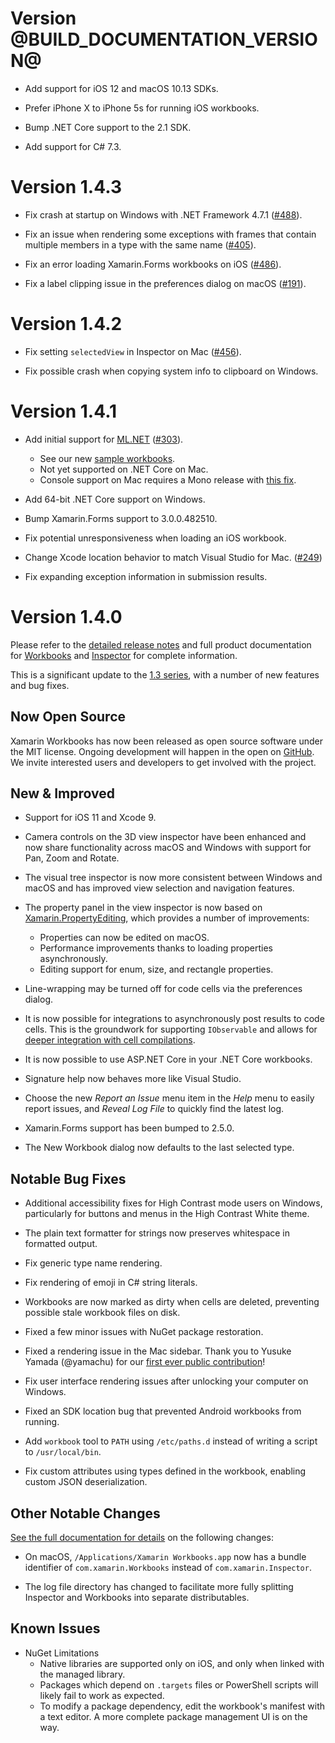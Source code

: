 # Version @BUILD_DOCUMENTATION_VERSION@

* Add support for iOS 12 and macOS 10.13 SDKs.

* Prefer iPhone X to iPhone 5s for running iOS workbooks.

* Bump .NET Core support to the 2.1 SDK.

* Add support for C# 7.3.

# Version 1.4.3

* Fix crash at startup on Windows with .NET Framework 4.7.1 ([#488](https://github.com/Microsoft/workbooks/issues/488)).

* Fix an issue when rendering some exceptions with frames that contain multiple members in a type with the same name ([#405](https://github.com/Microsoft/workbooks/issues/405)).

* Fix an error loading Xamarin.Forms workbooks on iOS ([#486](https://github.com/Microsoft/workbooks/issues/486)).

* Fix a label clipping issue in the preferences dialog on macOS ([#191](https://github.com/Microsoft/workbooks/issues/191)).

# Version 1.4.2

* Fix setting `selectedView` in Inspector on Mac
  ([#456](https://github.com/Microsoft/workbooks/issues/456)).

* Fix possible crash when copying system info to clipboard on Windows.

# Version 1.4.1

* Add initial support for [ML.NET][ml-net]
  ([#303](https://github.com/Microsoft/workbooks/issues/303)).
  - See our new [sample workbooks][ml-net-workbooks].
  - Not yet supported on .NET Core on Mac.
  - Console support on Mac requires a Mono release with
    [this fix](https://github.com/mono/mono/issues/9033).

* Add 64-bit .NET Core support on Windows.

* Bump Xamarin.Forms support to 3.0.0.482510.

* Fix potential unresponsiveness when loading an iOS workbook.

* Change Xcode location behavior to match Visual Studio for Mac.
  ([#249](https://github.com/Microsoft/workbooks/issues/249))

* Fix expanding exception information in submission results.

# Version 1.4.0

Please refer to the [detailed release notes][docs-detailed-release-notes] and
full product documentation for [Workbooks][docs-workbooks] and
[Inspector][docs-inspector] for complete information.

This is a significant update to the [1.3 series][13-series], with a number of
new features and bug fixes.

## Now Open Source

Xamarin Workbooks has now been released as open source software
under the MIT license. Ongoing development will happen in the open on
[GitHub](https://github.com/Microsoft/workbooks). We invite interested users and
developers to get involved with the project.

## New & Improved

* Support for iOS 11 and Xcode 9.

* Camera controls on the 3D view inspector have been enhanced and now share
  functionality across macOS and Windows with support for Pan, Zoom and Rotate.

* The visual tree inspector is now more consistent between Windows and macOS
  and has improved view selection and navigation features.

* The property panel in the view inspector is now based on
  [Xamarin.PropertyEditing][proppy], which provides a number of improvements:
  - Properties can now be edited on macOS.
  - Performance improvements thanks to loading properties asynchronously.
  - Editing support for enum, size, and rectangle properties.

* Line-wrapping may be turned off for code cells via the preferences dialog.

* It is now possible for integrations to asynchronously post results to
  code cells. This is the groundwork for supporting `IObservable` and allows
  for [deeper integration with cell compilations][cell-compilations].

* It is now possible to use ASP.NET Core in your .NET Core workbooks.

* Signature help now behaves more like Visual Studio.

* Choose the new _Report an Issue_ menu item in the _Help_ menu to easily
  report issues, and _Reveal Log File_ to quickly find the latest log.

* Xamarin.Forms support has been bumped to 2.5.0.

* The New Workbook dialog now defaults to the last selected type.

## Notable Bug Fixes

* Additional accessibility fixes for High Contrast mode users on Windows,
  particularly for buttons and menus in the High Contrast White theme.

* The plain text formatter for strings now preserves whitespace in formatted
  output.

* Fix generic type name rendering.

* Fix rendering of emoji in C# string literals.

* Workbooks are now marked as dirty when cells are deleted, preventing possible
  stale workbook files on disk.

* Fixed a few minor issues with NuGet package restoration.

* Fixed a rendering issue in the Mac sidebar. Thank you to Yusuke Yamada
  (@yamachu) for our
  [first ever public contribution](https://github.com/Microsoft/workbooks/pull/97)!

* Fix user interface rendering issues after unlocking your computer on Windows.

* Fixed an SDK location bug that prevented Android workbooks from running.

* Add `workbook` tool to `PATH` using `/etc/paths.d` instead of writing a
  script to `/usr/local/bin`.

* Fix custom attributes using types defined in the workbook, enabling
  custom JSON deserialization.

## Other Notable Changes

[See the full documentation for details][docs-workbooks-logs]
on the following changes:

* On macOS, `/Applications/Xamarin Workbooks.app` now has a bundle identifier
  of `com.xamarin.Workbooks` instead of `com.xamarin.Inspector`.

* The log file directory has changed to facilitate more fully splitting
  Inspector and Workbooks into separate distributables.

## Known Issues

* NuGet Limitations
  - Native libraries are supported only on iOS, and only when linked with
    the managed library.
  - Packages which depend on `.targets` files or PowerShell scripts will likely
    fail to work as expected.
  - To modify a package dependency, edit the workbook's manifest with
    a text editor. A more complete package management UI is on the way.

[github]: https://github.com/Microsoft/workbooks
[proppy]: https://github.com/xamarin/Xamarin.PropertyEditing
[cell-compilations]: https://github.com/Microsoft/workbooks/blob/master/Samples/CompilationIntegration/AgentIntegration.cs

[docs-workbooks]: https://developer.xamarin.com/guides/cross-platform/workbooks/
[docs-inspector]: https://developer.xamarin.com/guides/cross-platform/inspector/
[docs-detailed-release-notes]: https://developer.xamarin.com/releases/interactive/interactive-1.4/
[docs-workbooks-logs]: https://developer.xamarin.com/guides/cross-platform/workbooks/install/#Log_Files
[13-series]: https://developer.xamarin.com/releases/interactive/interactive-1.3
[ml-net]: https://github.com/dotnet/machinelearning/
[ml-net-workbooks]: https://github.com/xamarin/Workbooks/tree/master/machine-learning